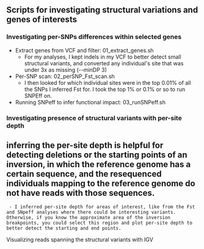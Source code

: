 ## Scripts for investigating structural variations and genes of interests 

### Investigating per-SNPs differences within selected genes 
 - Extract genes from VCF and filter: 01_extract_genes.sh
      - For my analyses, I kept indels in my VCF to better detect small structural variants, and converted any individual's site that was under 3x as missing (--minDP 3)
 - Per-SNP scan: 02_perSNP_Fst_scan.sh
      - I then looked for which individual sites were in the top 0.01% of all the SNPs I inferred Fst for. I took the top 1% or 0.1% or so to run SNPEff on.
 - Running SNPeff to infer functional impact: 03_runSNPeff.sh

### Investigating presence of structural variants with per-site depth 

inferring the per-site depth is helpful for detecting deletions or the starting points of an inversion, in which the reference genome has a certain sequence, and the resequenced individuals mapping to the reference genome do not have reads with those sequences.
   - 
     - I inferred per-site depth for areas of interest, like from the Fst and SNpeff analyses where there could be interesting variants. Otherwise, if you know the approximate area of the inversion breakpoints, you could select this region and plot per-site depth to better detect the starting and end points. 
     
Visualizing reads spanning the structural variants with IGV
   
